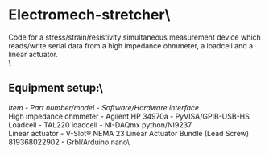 # Electromech-stretcher\
Code for a stress/strain/resistivity simultaneous measurement device which reads/write serial data from a high impedance ohmmeter, a loadcell and a linear actuator.\
\
## Equipment setup:\
*Item - Part number/model - Software/Hardware interface*\
High impedance ohmmeter - Agilent HP 34970a - PyVISA/GPIB-USB-HS\
Loadcell - TAL220 loadcell - NI-DAQmx python/NI9237\
Linear actuator - V-Slot® NEMA 23 Linear Actuator Bundle (Lead Screw) 819368022902 - Grbl/Arduino nano\

